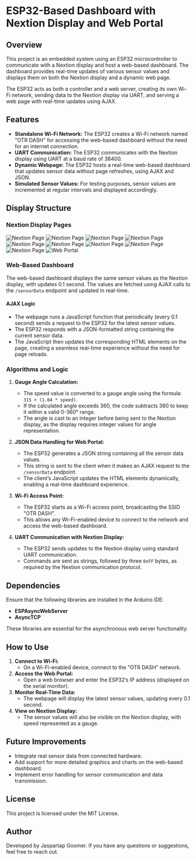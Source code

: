# ESP32-Based Dashboard with Nextion Display and Web Portal

## Overview
This project is an embedded system using an ESP32 microcontroller to communicate with a Nextion display and host a web-based dashboard. The dashboard provides real-time updates of various sensor values and displays them on both the Nextion display and a dynamic web page. 

The ESP32 acts as both a controller and a web server, creating its own Wi-Fi network, sending data to the Nextion display via UART, and serving a web page with real-time updates using AJAX.

## Features
- **Standalone Wi-Fi Network:** The ESP32 creates a Wi-Fi network named "OTR DASH" for accessing the web-based dashboard without the need for an internet connection.
- **UART Communication:** The ESP32 communicates with the Nextion display using UART at a baud rate of 38400.
- **Dynamic Webpage:** The ESP32 hosts a real-time web-based dashboard that updates sensor data without page refreshes, using AJAX and JSON.
- **Simulated Sensor Values:** For testing purposes, sensor values are incremented at regular intervals and displayed accordingly.

## Display Structure

### Nextion Display Pages
![Nextion Page](page0.png)
![Nextion Page](page1.png)
![Nextion Page](page2.png)
![Nextion Page](page3.png)
![Nextion Page](page4.png)
![Nextion Page](page5.png)
![Nextion Page](page6.png)
![Nextion Page](page7.png)
![Nextion Page](page8.png)
![Web Portal](page3.png)
### Web-Based Dashboard
The web-based dashboard displays the same sensor values as the Nextion display, with updates 0.1 second. The values are fetched using AJAX calls to the `/sensorData` endpoint and updated in real-time.

#### AJAX Logic
- The webpage runs a JavaScript function that periodically (every 0.1 second) sends a request to the ESP32 for the latest sensor values.
- The ESP32 responds with a JSON-formatted string containing the current sensor data.
- The JavaScript then updates the corresponding HTML elements on the page, creating a seamless real-time experience without the need for page reloads.

### Algorithms and Logic
1. **Gauge Angle Calculation:**
   - The speed value is converted to a gauge angle using the formula: `315 + (1.04 * speed)`.
   - If the calculated angle exceeds 360, the code subtracts 360 to keep it within a valid 0-360° range.
   - The angle is cast to an integer before being sent to the Nextion display, as the display requires integer values for angle representation.

2. **JSON Data Handling for Web Portal:**
   - The ESP32 generates a JSON string containing all the sensor data values.
   - This string is sent to the client when it makes an AJAX request to the `/sensorData` endpoint.
   - The client’s JavaScript updates the HTML elements dynamically, enabling a real-time dashboard experience.

3. **Wi-Fi Access Point:**
   - The ESP32 starts as a Wi-Fi access point, broadcasting the SSID "OTR DASH".
   - This allows any Wi-Fi-enabled device to connect to the network and access the web-based dashboard.

4. **UART Communication with Nextion Display:**
   - The ESP32 sends updates to the Nextion display using standard UART communication.
   - Commands are sent as strings, followed by three `0xFF` bytes, as required by the Nextion communication protocol.

## Dependencies
Ensure that the following libraries are installed in the Arduino IDE:
- **ESPAsyncWebServer**
- **AsyncTCP**

These libraries are essential for the asynchronous web server functionality.

## How to Use
1. **Connect to Wi-Fi:**
   - On a Wi-Fi-enabled device, connect to the "OTR DASH" network.
2. **Access the Web Portal:**
   - Open a web browser and enter the ESP32’s IP address (displayed on the serial monitor).
3. **Monitor Real-Time Data:**
   - The webpage will display the latest sensor values, updating every 0.1 second.
4. **View on Nextion Display:**
   - The sensor values will also be visible on the Nextion display, with speed represented as a gauge.

## Future Improvements
- Integrate real sensor data from connected hardware.
- Add support for more detailed graphics and charts on the web-based dashboard.
- Implement error handling for sensor communication and data transmission.

## License
This project is licensed under the MIT License.

## Author
Developed by Jaspartap Goomer. If you have any questions or suggestions, feel free to reach out.

